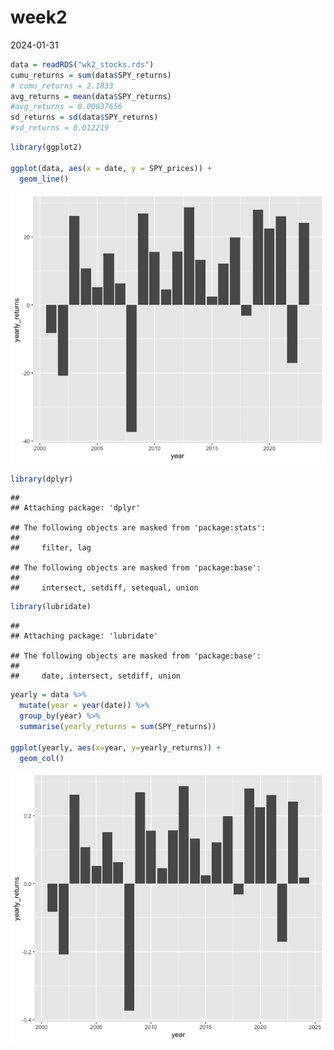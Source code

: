 week2
================
2024-01-31

``` r
data = readRDS("wk2_stocks.rds")
cumu_returns = sum(data$SPY_returns)
# cumu_returns = 2.1833
avg_returns = mean(data$SPY_returns)
#avg_returns = 0.00037656
sd_returns = sd(data$SPY_returns)
#sd_returns = 0.012219
```

``` r
library(ggplot2)

ggplot(data, aes(x = date, y = SPY_prices)) +
  geom_line()
```

![](week2_lecture_files/figure-gfm/unnamed-chunk-2-1.png)<!-- -->

``` r
library(dplyr)
```

    ## 
    ## Attaching package: 'dplyr'

    ## The following objects are masked from 'package:stats':
    ## 
    ##     filter, lag

    ## The following objects are masked from 'package:base':
    ## 
    ##     intersect, setdiff, setequal, union

``` r
library(lubridate)
```

    ## 
    ## Attaching package: 'lubridate'

    ## The following objects are masked from 'package:base':
    ## 
    ##     date, intersect, setdiff, union

``` r
yearly = data %>% 
  mutate(year = year(date)) %>% 
  group_by(year) %>% 
  summarise(yearly_returns = sum(SPY_returns))

ggplot(yearly, aes(x=year, y=yearly_returns)) +
  geom_col()
```

![](week2_lecture_files/figure-gfm/unnamed-chunk-3-1.png)<!-- -->
